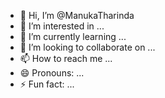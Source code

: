 - 👋 Hi, I’m @ManukaTharinda
- 👀 I’m interested in ...
- 🌱 I’m currently learning ...
- 💞️ I’m looking to collaborate on ...
- 📫 How to reach me ...
- 😄 Pronouns: ...
- ⚡ Fun fact: ...

<!---
ManukaTharinda/ManukaTharinda is a ✨ special ✨ repository because its `README.md` (this file) appears on your GitHub profile.
You can click the Preview link to take a look at your changes.
--->
